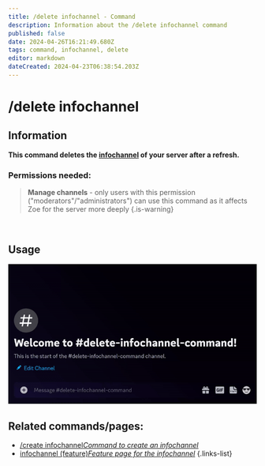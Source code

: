 ```yaml
---
title: /delete infochannel - Command
description: Information about the /delete infochannel command
published: false
date: 2024-04-26T16:21:49.680Z
tags: command, infochannel, delete
editor: markdown
dateCreated: 2024-04-23T06:38:54.203Z
---
```


# /delete infochannel
## Information
**This command deletes the [infochannel](/en/features/infochannel) of your server after a refresh.**
<br>

### Permissions needed:
>**Manage channels** - only users with this permission ("moderators"/"administrators") can use this command as it affects Zoe for the server more deeply {.is-warning}

<br>

## Usage
![](/new_delete_infochannel.gif)
<br>
 
## Related commands/pages:
-   [/create infochannel*Command to create an infochannel*](/en/commands/infochannel/create)
-   [infochannel (feature)*Feature page for the infochannel*](/en/features/infochannel/)
{.links-list}